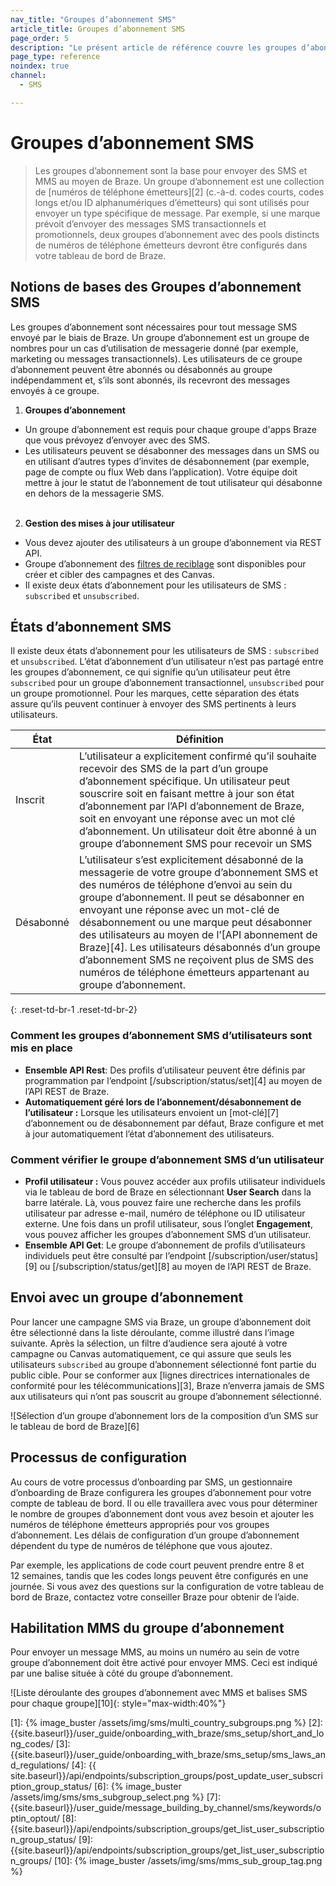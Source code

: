 ```yaml
---
nav_title: "Groupes d’abonnement SMS"
article_title: Groupes d’abonnement SMS
page_order: 5
description: "Le présent article de référence couvre les groupes d’abonnement SMS, une collection d’envoi de numéros de téléphone qui sont utilisés pour un type de message spécifique."
page_type: reference
noindex: true
channel:
  - SMS

---
```


# Groupes d’abonnement SMS

> Les groupes d’abonnement sont la base pour envoyer des SMS et MMS au moyen de Braze. Un groupe d’abonnement est une collection de [numéros de téléphone émetteurs][2] (c.-à-d. codes courts, codes longs et/ou ID alphanumériques d’émetteurs) qui sont utilisés pour envoyer un type spécifique de message. Par exemple, si une marque prévoit d’envoyer des messages SMS transactionnels et promotionnels, deux groupes d’abonnement avec des pools distincts de numéros de téléphone émetteurs devront être configurés dans votre tableau de bord de Braze.

## Notions de bases des Groupes d’abonnement SMS

Les groupes d’abonnement sont nécessaires pour tout message SMS envoyé par le biais de Braze. Un groupe d’abonnement est un groupe de nombres pour un cas d’utilisation de messagerie donné (par exemple, marketing ou messages transactionnels). Les utilisateurs de ce groupe d’abonnement peuvent être abonnés ou désabonnés au groupe indépendamment et, s’ils sont abonnés, ils recevront des messages envoyés à ce groupe.

1. **Groupes d’abonnement**
- Un groupe d’abonnement est requis pour chaque groupe d'apps Braze que vous prévoyez d’envoyer avec des SMS. 
- Les utilisateurs peuvent se désabonner des messages dans un SMS ou en utilisant d’autres types d’invites de désabonnement (par exemple, page de compte ou flux Web dans l’application). Votre équipe doit mettre à jour le statut de l’abonnement de tout utilisateur qui désabonne en dehors de la messagerie SMS.<br><br>
2. **Gestion des mises à jour utilisateur**
- Vous devez ajouter des utilisateurs à un groupe d’abonnement via REST API.
- Groupe d’abonnement des [filtres de reciblage]({{site.baseurl}}/user_guide/message_building_by_channel/sms/campaign/retargeting/) sont disponibles pour créer et cibler des campagnes et des Canvas.
- Il existe deux états d’abonnement pour les utilisateurs de SMS : `subscribed` et `unsubscribed`.

## États d’abonnement SMS

Il existe deux états d’abonnement pour les utilisateurs de SMS : `subscribed` et `unsubscribed`. L’état d’abonnement d’un utilisateur n’est pas partagé entre les groupes d’abonnement, ce qui signifie qu’un utilisateur peut être `subscribed` pour un groupe d’abonnement transactionnel, `unsubscribed` pour un groupe promotionnel. Pour les marques, cette séparation des états assure qu’ils peuvent continuer à envoyer des SMS pertinents à leurs utilisateurs.

| État | Définition |
| --------- | ---------- |
| Inscrit | L’utilisateur a explicitement confirmé qu’il souhaite recevoir des SMS de la part d’un groupe d’abonnement spécifique. Un utilisateur peut souscrire soit en faisant mettre à jour son état d’abonnement par l’API d’abonnement de Braze, soit en envoyant une réponse avec un mot clé d’abonnement. Un utilisateur doit être abonné à un groupe d’abonnement SMS pour recevoir un SMS |
| Désabonné | L’utilisateur s’est explicitement désabonné de la messagerie de votre groupe d’abonnement SMS et des numéros de téléphone d’envoi au sein du groupe d’abonnement. Il peut se désabonner en envoyant une réponse avec un mot-clé de désabonnement ou une marque peut désabonner des utilisateurs au moyen de l’[API abonnement de Braze][4]. Les utilisateurs désabonnés d’un groupe d’abonnement SMS ne reçoivent plus de SMS des numéros de téléphone émetteurs appartenant au groupe d’abonnement.|
{: .reset-td-br-1 .reset-td-br-2}

### Comment les groupes d’abonnement SMS d’utilisateurs sont mis en place

- **Ensemble API Rest**: Des profils d’utilisateur peuvent être définis par programmation par l’endpoint [/subscription/status/set][4] au moyen de l’API REST de Braze.
- **Automatiquement géré lors de l’abonnement/désabonnement de l’utilisateur :** Lorsque les utilisateurs envoient un [mot-clé][7] d’abonnement ou de désabonnement par défaut, Braze configure et met à jour automatiquement l’état d’abonnement des utilisateurs.

### Comment vérifier le groupe d’abonnement SMS d’un utilisateur

- **Profil utilisateur :** Vous pouvez accéder aux profils utilisateur individuels via le tableau de bord de Braze en sélectionnant **User Search** dans la barre latérale. Là, vous pouvez faire une recherche dans les profils utilisateur par adresse e-mail, numéro de téléphone ou ID utilisateur externe. Une fois dans un profil utilisateur, sous l’onglet **Engagement**, vous pouvez afficher les groupes d’abonnement SMS d’un utilisateur. 
- **Ensemble API Get**: Le groupe d’abonnement de profils d’utilisateurs individuels peut être consulté par l’endpoint [/subscription/user/status][9] ou [/subscription/status/get][8] au moyen de l’API REST de Braze. 

## Envoi avec un groupe d’abonnement

Pour lancer une campagne SMS via Braze, un groupe d’abonnement doit être sélectionné dans la liste déroulante, comme illustré dans l’image suivante. Après la sélection, un filtre d’audience sera ajouté à votre campagne ou Canvas automatiquement, ce qui assure que seuls les utilisateurs `subscribed` au groupe d’abonnement sélectionné font partie du public cible. Pour se conformer aux [lignes directrices internationales de conformité pour les télécommunications][3], Braze n’enverra jamais de SMS aux utilisateurs qui n’ont pas souscrit au groupe d’abonnement sélectionné.  

![Sélection d’un groupe d’abonnement lors de la composition d’un SMS sur le tableau de bord de Braze][6]

## Processus de configuration

Au cours de votre processus d’onboarding par SMS, un gestionnaire d’onboarding de Braze configurera les groupes d’abonnement pour votre compte de tableau de bord. Il ou elle travaillera avec vous pour déterminer le nombre de groupes d’abonnement dont vous avez besoin et ajouter les numéros de téléphone émetteurs appropriés pour vos groupes d’abonnement. Les délais de configuration d’un groupe d’abonnement dépendent du type de numéros de téléphone que vous ajoutez. 

Par exemple, les applications de code court peuvent prendre entre 8 et 12 semaines, tandis que les codes longs peuvent être configurés en une journée. Si vous avez des questions sur la configuration de votre tableau de bord de Braze, contactez votre conseiller Braze pour obtenir de l’aide.  

## Habilitation MMS du groupe d’abonnement

Pour envoyer un message MMS, au moins un numéro au sein de votre groupe d’abonnement doit être activé pour envoyer MMS. Ceci est indiqué par une balise située à côté du groupe d’abonnement.

![Liste déroulante des groupes d’abonnement avec MMS et balises SMS pour chaque groupe][10]{: style="max-width:40%"}

[1]: {% image_buster /assets/img/sms/multi_country_subgroups.png %}
[2]: {{site.baseurl}}/user_guide/onboarding_with_braze/sms_setup/short_and_long_codes/
[3]: {{site.baseurl}}/user_guide/onboarding_with_braze/sms_setup/sms_laws_and_regulations/
[4]: {{ site.baseurl}}/api/endpoints/subscription_groups/post_update_user_subscription_group_status/
[6]: {% image_buster /assets/img/sms/sms_subgroup_select.png %}
[7]: {{site.baseurl}}/user_guide/message_building_by_channel/sms/keywords/optin_optout/
[8]: {{site.baseurl}}/api/endpoints/subscription_groups/get_list_user_subscription_group_status/
[9]: {{site.baseurl}}/api/endpoints/subscription_groups/get_list_user_subscription_groups/
[10]: {% image_buster /assets/img/sms/mms_sub_group_tag.png %}

